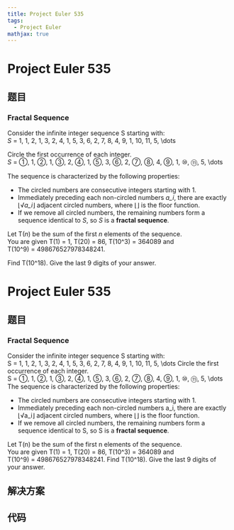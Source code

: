 ```yaml
---
title: Project Euler 535
tags:
  - Project Euler
mathjax: true
---
```

<escape><!-- more --></escape>
    
# Project Euler 535
## 题目
### Fractal Sequence

Consider the infinite integer sequence S starting with:<br /><var>S</var> = 1, 1, 2, 1, 3, 2, 4, 1, 5, 3, 6, 2, 7, 8, 4, 9, 1, 10, 11, 5, \dots

Circle the first occurrence of each integer.<br /><var>S</var> = ①, 1, ②, 1, ③, 2, ④, 1, ⑤, 3, ⑥, 2, ⑦, ⑧, 4, ⑨, 1, ⑩, ⑪, 5, \dots

The sequence is characterized by the following properties:
<ul><li>The circled numbers are consecutive integers starting with 1.</li>
<li>Immediately preceding each non-circled numbers <var>a_i</var>, there are exactly ⌊√<var>a_i</var>⌋ adjacent circled numbers, where ⌊⌋ is the floor function.</li>
<li>If we remove all circled numbers, the remaining numbers form a sequence identical to <var>S</var>, so <var>S</var> is a <b>fractal sequence</b>.</li></ul>Let T(<var>n</var>) be the sum of the first <var>n</var> elements of the sequence.<br />
You are given T(1) = 1, T(20) = 86, T(10^3) = 364089 and T(10^9) = 498676527978348241.

Find T(10^18). Give the last 9 digits of your answer.


# Project Euler 535
## 题目
### Fractal Sequence

Consider the infinite integer sequence S starting with:<br>S = 1, 1, 2, 1, 3, 2, 4, 1, 5, 3, 6, 2, 7, 8, 4, 9, 1, 10, 11, 5, \dots
Circle the first occurrence of each integer.<br>S = ①, 1, ②, 1, ③, 2, ④, 1, ⑤, 3, ⑥, 2, ⑦, ⑧, 4, ⑨, 1, ⑩, ⑪, 5, \dots
The sequence is characterized by the following properties:
<ul>
<li>The circled numbers are consecutive integers starting with 1.</li>
<li>Immediately preceding each non-circled numbers a_i, there are exactly ⌊√a_i⌋ adjacent circled numbers, where ⌊⌋ is the floor function.</li>
<li>If we remove all circled numbers, the remaining numbers form a sequence identical to S, so S is a <b>fractal sequence</b>.</li>
</ul>
Let T(n) be the sum of the first n elements of the sequence.<br>You are given T(1)&nbsp;=&nbsp;1, T(20)&nbsp;=&nbsp;86, T(10^3)&nbsp;=&nbsp;364089 and T(10^9)&nbsp;=&nbsp;498676527978348241.
Find T(10^18). Give the last 9 digits of your answer.


## 解决方案


## 代码


